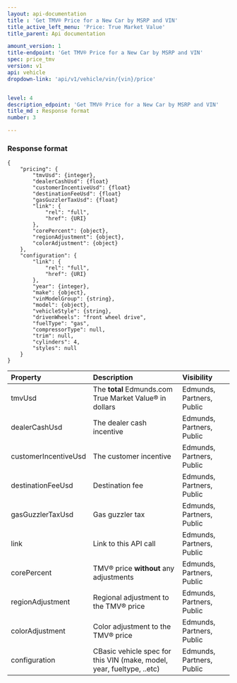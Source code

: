 ```yaml
---
layout: api-documentation
title : 'Get TMV® Price for a New Car by MSRP and VIN'
title_active_left_menu: 'Price: True Market Value'
title_parent: Api documentation

amount_version: 1
title-endpoint: 'Get TMV® Price for a New Car by MSRP and VIN'
spec: price_tmv
version: v1
api: vehicle
dropdown-link: 'api/v1/vehicle/vin/{vin}/price'


level: 4
description_edpoint: 'Get TMV® Price for a New Car by MSRP and VIN'
title_md : Response format
number: 3

---
```


### Response format

	{
	    "pricing": {
		    "tmvUsd": {integer},
		    "dealerCashUsd": {float}
		    "customerIncentiveUsd": {float}
		    "destinationFeeUsd": {float}
		    "gasGuzzlerTaxUsd": {float}
		    "link": {
		        "rel": "full",
		        "href": {URI}
		    },
		    "corePercent": {object},
		    "regionAdjustment": {object},
		    "colorAdjustment": {object}
	    },
	    "configuration": {
	        "link": {
		        "rel": "full",
		        "href": {URI}
		    },
	        "year": {integer},
	        "make": {object},
	        "vinModelGroup": {string},
	        "model": {object},
	        "vehicleStyle": {string},
	        "drivenWheels": "front wheel drive",
	        "fuelType": "gas",
	        "compressorType": null,
	        "trim": null,
	        "cylinders": 4,
	        "styles": null
	    }
	}
	

| Property      | Description                                              	| Visibility                |
|:--------------|:----------------------------------------------------------|:------------------------- |
| tmvUsd	    | The **total** Edmunds.com True Market Value® in dollars	           	| Edmunds, Partners, Public |
| dealerCashUsd | The dealer cash incentive						    | Edmunds, Partners, Public |
| customerIncentiveUsd         | The customer incentive | Edmunds, Partners, Public |
| destinationFeeUsd	        | Destination fee						| Edmunds, Partners, Public |
| gasGuzzlerTaxUsd | Gas guzzler tax					           	| Edmunds, Partners, Public |
| link 			   | Link to this API call				           	| Edmunds, Partners, Public |
| corePercent      | TMV® price **without** any adjustments		    | Edmunds, Partners, Public |
| regionAdjustment | Regional adjustment to the TMV® price			| Edmunds, Partners, Public |
| colorAdjustment  | Color adjustment to the TMV® price	           	| Edmunds, Partners, Public |
| configuration    | CBasic vehicle spec for this VIN (make, model, year, fueltype, ..etc) | Edmunds, Partners, Public |






